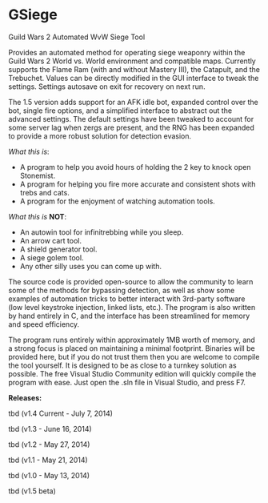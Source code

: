 # GSiege
Guild Wars 2 Automated WvW Siege Tool

Provides an automated method for operating siege weaponry within the Guild Wars 2 World vs. World environment and compatible maps. Currently supports the Flame Ram (with and without Mastery III), the Catapult, and the Trebuchet. Values can be directly modified in the GUI interface to tweak the settings. Settings autosave on exit for recovery on next run.

The 1.5 version adds support for an AFK idle bot, expanded control over the bot, single fire options, and a simplified interface to abstract out the advanced settings. The default settings have been tweaked to account for some server lag when zergs are present, and the RNG has been expanded to provide a more robust solution for detection evasion.


*What this is*:
- A program to help you avoid hours of holding the 2 key to knock open Stonemist.
- A program for helping you fire more accurate and consistent shots with trebs and cats.
- A program for the enjoyment of watching automation tools.

*What this is* **NOT**:
- An autowin tool for infinitrebbing while you sleep.
- An arrow cart tool.
- A shield generator tool.
- A siege golem tool.
- Any other silly uses you can come up with.


The source code is provided open-source to allow the community to learn some of the methods for bypassing detection, as well as show some examples of automation tricks to better interact with 3rd-party software (low level keystroke injection, linked lists, etc.). The program is also written by hand entirely in C, and the interface has been streamlined for memory and speed efficiency. 

The program runs entirely within approximately 1MB worth of memory, and a strong focus is placed on maintaining a minimal footprint. Binaries will be provided here, but if you do not trust them then you are welcome to compile the tool yourself. It is designed to be as close to a turnkey solution as possible. The free Visual Studio Community edition will quickly compile the program with ease. Just open the .sln file in Visual Studio, and press F7.


**Releases:**

tbd (v1.4 Current - July 7, 2014)

tbd (v1.3 - June 16, 2014)

tbd (v1.2 - May 27, 2014)

tbd (v1.1 - May 21, 2014)

tbd (v1.0 - May 13, 2014)

tbd (v1.5 beta)
